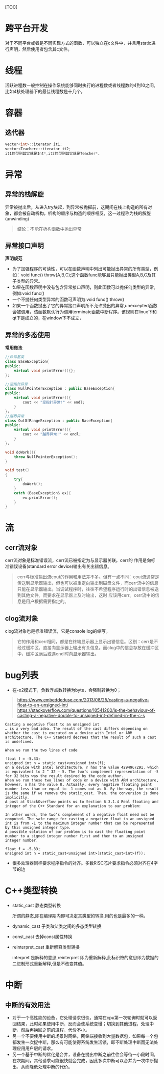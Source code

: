 [TOC]

# 跨平台开发

对于不同平台或者是不同实现方式的函数，可以独立在c文件中，并且用static进行声明，然后使用者包含其c文件。

# 线程

活跃进程数一般控制在操作系统能够同时执行的进程数或者线程数的4到10之间，比如4核处理器下的最佳线程数是十几个。

# 容器

## 迭代器

```c++
vector<int>::iterator it1;
vector<Teacher>::iterator it2;
it1的型别其实就是Int*,it2的型别其实就是Teacher*.
```

# 异常

## 异常的栈解旋

异常被抛出后，从进入try块起，到异常被抛掷前，这期间在栈上构造的所有对象，都会被自动析构。析构的顺序与构造的顺序相反，这一过程称为栈的解旋(unwinding)

> 结论：不能在析构函数中抛出异常

## 异常接口声明

**声明规范**

- 为了加强程序的可读性，可以在函数声明中列出可能抛出异常的所有类型，例如：void func() throw(A,B,C);这个函数func能够且只能抛出类型A,B,C及其子类型的异常。
- 如果在函数声明中没有包含异常接口声明，则此函数可以抛任何类型的异常，例如:void func()
- 一个不抛任何类型异常的函数可声明为:void func() throw()
- 如果一个函数抛出了它的异常接口声明所不允许抛出的异常,unexcepted函数会被调用，该函数默认行为调用terminate函数中断程序。该规则在linux下和qt下是成立的，在window下不成立，

## 异常的多态使用

**常用做法**

```c++
//异常基类
class BaseException{
public:
    virtual void printError(){};
};

//空指针异常
class NullPointerException : public BaseException{
public:
    virtual void printError(){
        cout << "空指针异常!" << endl;
    }
};
//越界异常
class OutOfRangeException : public BaseException{
public:
    virtual void printError(){
        cout << "越界异常!" << endl;
    }
};

void doWork(){
    throw NullPointerException();
}

void test()
{
    try{
        doWork();
    }
    catch (BaseException& ex){
        ex.printError();
    }
}
```

# 流

## cerr流对象

cerr流对象是标准错误流，cerr流已被指定为与显示器关联。cerr的 作用是向标准错误设备(standard error device)输出有关出错信息。

> cerr与标准输出流cout的作用和用法差不多。但有一点不同：cout流通常是传送到显示器输出，但也可以被重定向输出到磁盘文件，而cerr流中的信息只能在显示器输出。当调试程序时，往往不希望程序运行时的出错信息被送到其他文件，而要求在显示器上及时输出，这时 应该用cerr。cerr流中的信息是用户根据需要指定的。

## clog流对象

clog流对象也是标准错误流，它是console log的缩写。

> 它的作用和cerr相同，都是在终端显示器上显示出错信息。区别：cerr是不经过缓冲区，直接向显示器上输出有关信息，而clog中的信息存放在缓冲区中，缓冲区满后或遇endl时向显示器输出。

# bug列表

- 在-o2模式下，负数浮点数转换为byte，会强制转换为0；

> https://www.embeddeduse.com/2013/08/25/casting-a-negative-float-to-an-unsigned-int/
> https://stackoverflow.com/questions/10541200/is-the-behaviour-of-casting-a-negative-double-to-unsigned-int-defined-in-the-c-s

	Casting a negative float to an unsigned int
	… is a very bad idea. The result of the cast differs depending on whether the cast is executed on a device with Intel or ARM architecture. The C++ Standard decrees that the result of such a cast is undefined.
	
	When we run the two lines of code
	
	float f = -5.33;
	unsigned int n = static_cast<unsigned int>(f);
	on a device with Intel architecture, n has the value 4294967291, which is equivalent to 2 ^ 32 – 5. The two’s complement representation of -5 for 32 bits was the result desired by the code author.
	When we run these two lines of code on a device with ARM architecture, however, n has the value 0. Actually, every negative floating point number less than or equal to -1 comes out as 0. By the way, the result is the same if we remove the static_cast. Then, the conversion is done implicitly.
	A post at StackOverflow points us to Section 6.3.1.4 Real floating and integer of the C++ Standard for an explanation to our problem:
	
	In other words, the two’s complement of a negative float need not be computed. The safe range for casting a negative float to an unsigned int is from -1 to the maximum integer number that can be represented by this unsigned integer type.
	A possible solution of our problem is to cast the floating point number to a signed integer number first and then to an unsigned integer number.
	
	float f = -5.33;
	unsigned int n = static_cast<unsigned int>(static_cast<int>(f));
- 很多处理器同样要求程序指令的对齐。多数RISC芯片要求指令必须对齐在4字节的边

# C++类型转换

- static_cast 静态类型转换

  所谓的静态,即在编译期内即可决定其类型的转换,用的也是最多的一种。

- dynamic_cast 子类和父类之间的多态类型转换

- const_cast 去掉const属性转换

- reinterpret_cast 重新解释类型转换

  interpret 是解释的意思,reinterpret 即为重新解释,此标识符的意思即为数据的二进制形式重新解释,但是不改变其值。

# 中断

## 中断的有效用法

- 对于一个高性能的设备，它处理请求很快，通常在cpu第一次轮询时就可以返回结果，此时如果使用中断，反而会使系统变慢；切换到其他进程，处理中断，然后再换回之前的进程，代价不小。
- 另一个不要使用中断的场景时网络，网络端接收到大量数据包，如果每一个包都发生一次捉中断，那么有可能使得系统发生活锁，即不断处理中断而无法处理应用用户层的请求。
- 另一个基于中断的优化是合并，设备在抛出中断之前往往会等待一小段时间，在次期间，其他请求可能很快就会完成，因此多次中断可以合并为一次中断抛出，从而降低处理中断的代价。